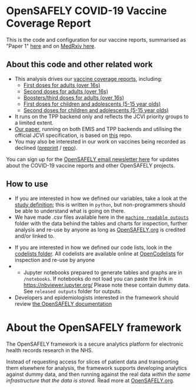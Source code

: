 # OpenSAFELY COVID-19 Vaccine Coverage Report

This is the code and configuration for our vaccine reports, summarised as "Paper 1" [here](https://opensafely.org/research/2021/covid-vaccine-coverage/) and on [MedRxiv here](https://www.medrxiv.org/content/10.1101/2021.01.25.21250356v2). 

## About this code and other related work

* This analysis drives our [vaccine coverage reports](https://reports.opensafely.org/reports/vaccine-coverage-index/), including:
    - [First doses for adults (over 16s)](https://reports.opensafely.org/reports/vaccine-coverage/)
    - [Second doses for adults (over 16s)](https://reports.opensafely.org/reports/vaccine-coverage-second-doses/)
    - [Boosters/third doses for adults (over 16s)](https://reports.opensafely.org/reports/vaccine-coverage-thirdbooster-doses/)
    - [First doses for children and adolescents (5-15 year olds)](https://reports.opensafely.org/reports/vaccine-coverage-children-1st-dose/)
    - [Second doses for children and adolescents (5-15 year olds)](https://reports.opensafely.org/reports/vaccine-coverage-children-2nd-dose/)
* It runs on the TPP backend only and reflects the JCVI priority groups to a limited extent. 
* [Our paper](https://bjgp.org/content/72/714/e51), running on both EMIS and TPP backends and utilising the official JCVI specification, is based on [this](https://github.com/opensafely/covid19-vaccine-coverage-tpp-emis) repo. 
* You may also be interested in our work on vaccines being recorded as declined ([preprint](https://www.medrxiv.org/content/10.1101/2021.08.05.21259863v1) / [repo](https://github.com/opensafely/covid-vaccine-not-received)).

You can sign up for the [OpenSAFELY email newsletter here](https://opensafely.org/contact/) for updates about the COVID-19 vaccine reports and other OpenSAFELY projects.

## How to use
- If you are interested in how we defined our variables, take a look at the [study definition](analysis/study_definition_delivery.py); this is written in `python`, but non-programmers should be able to understand what is going on there.
- We have made .csv files available here in the [`machine readable outputs`](https://github.com/opensafely/nhs-covid-vaccination-coverage/tree/master/released-outputs/machine_readable_outputs) folder with the data behind the tables and charts for inspection, further analysis and re-use by anyone as long as [OpenSAFELY.org](https://opensafely.org/) is credited and/or linked to.
* If you are interested in how we defined our code lists, look in the [codelists folder](./codelists/). All codelists are available online at [OpenCodelists](https://codelists.opensafely.org/) for inspection and re-use by anyone 
* - Jupyter notebooks prepared to generate tables and graphs are in `/notebooks`. If notebooks do not load you can paste the link in https://nbviewer.jupyter.org/ Please note these contain dummy data. See `released outputs` folder for outputs.
* Developers and epidemiologists interested in the framework should review [the OpenSAFELY documentation](https://docs.opensafely.org)

# About the OpenSAFELY framework

The OpenSAFELY framework is a secure analytics platform for
electronic health records research in the NHS.

Instead of requesting access for slices of patient data and
transporting them elsewhere for analysis, the framework supports
developing analytics against dummy data, and then running against the
real data *within the same infrastructure that the data is stored*.
Read more at [OpenSAFELY.org](https://opensafely.org). 

